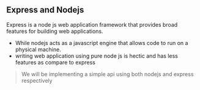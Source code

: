 ## Express and Nodejs
Express is a node js web application framework that provides broad features for building web applications.
- While nodejs acts as a javascript engine that allows code to run on a physical machine.
- writing web application using pure node js is hectic and has less features as compare to express

> We will be implementing a simple api using both nodejs and express respectively